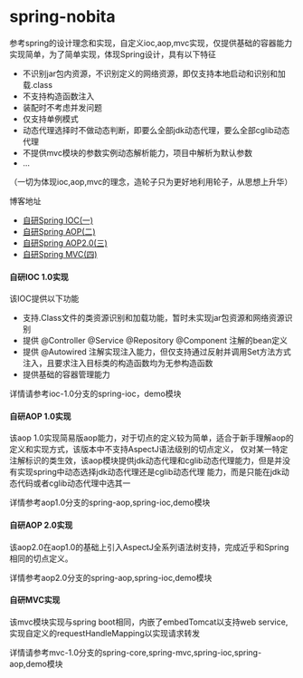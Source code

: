 # spring-nobita
参考spring的设计理念和实现，自定义ioc,aop,mvc实现，仅提供基础的容器能力实现简单，为了简单实现，体现Spring设计，具有以下特征
- 不识别jar包内资源，不识别定义的网络资源，即仅支持本地启动和识别和加载.class
- 不支持构造函数注入
- 装配时不考虑并发问题
- 仅支持单例模式
- 动态代理选择时不做动态判断，即要么全部jdk动态代理，要么全部cglib动态代理
- 不提供mvc模块的参数实例动态解析能力，项目中解析为默认参数
- ...

（一切为体现ioc,aop,mvc的理念，造轮子只为更好地利用轮子，从思想上升华）

博客地址
- [自研Spring IOC(一)](https://www.chenx.tech/spring-ioc/)
- [自研Spring AOP(二)](https://www.chenx.tech/spring-aop/)
- [自研Spring AOP2.0(三)](https://www.chenx.tech/spring-aop2/)
- [自研Spring MVC(四)](https://www.chenx.tech/spring-mvc/)

#### 自研IOC 1.0实现
该IOC提供以下功能
- 支持.Class文件的类资源识别和加载功能，暂时未实现jar包资源和网络资源识别
- 提供 @Controller @Service @Repository @Component 注解的bean定义
- 提供 @Autowired 注解实现注入能力，但仅支持通过反射并调用Set方法方式注入，且要求注入目标类的构造函数均为无参构造函数
- 提供基础的容器管理能力

详情请参考ioc-1.0分支的spring-ioc，demo模块

#### 自研AOP 1.0实现
该aop 1.0实现简易版aop能力，对于切点的定义较为简单，适合于新手理解aop的定义和实现方式，该版本中不支持AspectJ语法级别的切点定义，
仅对某一特定注解标识的类生效，该aop模块提供jdk动态代理和cglib动态代理能力，但是并没有实现spring中动态选择jdk动态代理还是cglib动态代理
能力，而是只能在jdk动态代码或者cglib动态代理中选其一

详情参考aop1.0分支的spring-aop,spring-ioc,demo模块

#### 自研AOP 2.0实现
该aop2.0在aop1.0的基础上引入AspectJ全系列语法树支持，完成近乎和Spring相同的切点定义。

详情参考aop2.0分支的spring-aop,spring-ioc,demo模块

#### 自研MVC实现
该mvc模块实现与spring boot相同，内嵌了embedTomcat以支持web service,实现自定义的requestHandleMapping以实现请求转发

详情请参考mvc-1.0分支的spring-core,spring-mvc,spring-ioc,spring-aop,demo模块
